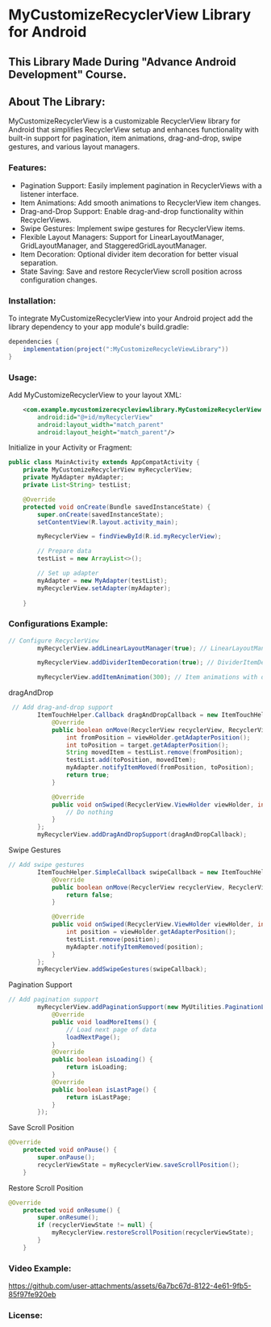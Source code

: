 # MyCustomizeRecyclerView Library for Android

## This Library Made During "Advance Android Development" Course.

## About The Library:
  MyCustomizeRecyclerView is a customizable RecyclerView library for Android that simplifies
  RecyclerView setup and enhances functionality with built-in support for pagination, item
  animations, drag-and-drop, swipe gestures, and various layout managers.

### Features:
  * Pagination Support: Easily implement pagination in RecyclerViews with a listener interface.
  * Item Animations: Add smooth animations to RecyclerView item changes.
  * Drag-and-Drop Support: Enable drag-and-drop functionality within RecyclerViews.
  * Swipe Gestures: Implement swipe gestures for RecyclerView items.
  * Flexible Layout Managers: Support for LinearLayoutManager, GridLayoutManager, and
    StaggeredGridLayoutManager.
  * Item Decoration: Optional divider item decoration for better visual separation.
  * State Saving: Save and restore RecyclerView scroll position across configuration changes.

### Installation:
  To integrate MyCustomizeRecyclerView into your Android project add the library dependency to your app module's build.gradle:

```java
dependencies {
    implementation(project(":MyCustomizeRecycleViewLibrary"))
}

```

### Usage:
Add MyCustomizeRecyclerView to your layout XML:

```xml
    <com.example.mycustomizerecycleviewlibrary.MyCustomizeRecyclerView
        android:id="@+id/myRecyclerView"
        android:layout_width="match_parent"
        android:layout_height="match_parent"/>
```

Initialize in your Activity or Fragment:

```java
public class MainActivity extends AppCompatActivity {
    private MyCustomizeRecyclerView myRecyclerView;
    private MyAdapter myAdapter;
    private List<String> testList;

    @Override
    protected void onCreate(Bundle savedInstanceState) {
        super.onCreate(savedInstanceState);
        setContentView(R.layout.activity_main);

        myRecyclerView = findViewById(R.id.myRecyclerView);

        // Prepare data
        testList = new ArrayList<>();

        // Set up adapter
        myAdapter = new MyAdapter(testList);
        myRecyclerView.setAdapter(myAdapter);
        
    }
```


### Configurations Example:

```java
// Configure RecyclerView
        myRecyclerView.addLinearLayoutManager(true); // LinearLayoutManager, vertical

        myRecyclerView.addDividerItemDecoration(true); // DividerItemDecoration, vertical

        myRecyclerView.addItemAnimation(300); // Item animations with duration 300ms

```

dragAndDrop

```java
 // Add drag-and-drop support
        ItemTouchHelper.Callback dragAndDropCallback = new ItemTouchHelper.SimpleCallback(ItemTouchHelper.UP | ItemTouchHelper.DOWN, 0) {
            @Override
            public boolean onMove(RecyclerView recyclerView, RecyclerView.ViewHolder viewHolder, RecyclerView.ViewHolder target) {
                int fromPosition = viewHolder.getAdapterPosition();
                int toPosition = target.getAdapterPosition();
                String movedItem = testList.remove(fromPosition);
                testList.add(toPosition, movedItem);
                myAdapter.notifyItemMoved(fromPosition, toPosition);
                return true;
            }

            @Override
            public void onSwiped(RecyclerView.ViewHolder viewHolder, int direction) {
                // Do nothing
            }
        };
        myRecyclerView.addDragAndDropSupport(dragAndDropCallback);

```

Swipe Gestures

```java
// Add swipe gestures
        ItemTouchHelper.SimpleCallback swipeCallback = new ItemTouchHelper.SimpleCallback(0, ItemTouchHelper.LEFT | ItemTouchHelper.RIGHT) {
            @Override
            public boolean onMove(RecyclerView recyclerView, RecyclerView.ViewHolder viewHolder, RecyclerView.ViewHolder target) {
                return false;
            }

            @Override
            public void onSwiped(RecyclerView.ViewHolder viewHolder, int direction) {
                int position = viewHolder.getAdapterPosition();
                testList.remove(position);
                myAdapter.notifyItemRemoved(position);
            }
        };
        myRecyclerView.addSwipeGestures(swipeCallback);
```

Pagination Support

```java
// Add pagination support
        myRecyclerView.addPaginationSupport(new MyUtilities.PaginationListener() {
            @Override
            public void loadMoreItems() {
                // Load next page of data
                loadNextPage();
            }
            @Override
            public boolean isLoading() {
                return isLoading;
            }
            @Override
            public boolean isLastPage() {
                return isLastPage;
            }
        });
```

Save Scroll Position

```java
@Override
    protected void onPause() {
        super.onPause();
        recyclerViewState = myRecyclerView.saveScrollPosition();
    }
```


Restore Scroll Position

```java
@Override
    protected void onResume() {
        super.onResume();
        if (recyclerViewState != null) {
            myRecyclerView.restoreScrollPosition(recyclerViewState);
        }
    }
```

### Video Example:

https://github.com/user-attachments/assets/6a7bc67d-8122-4e61-9fb5-85f97fe920eb



### License:





